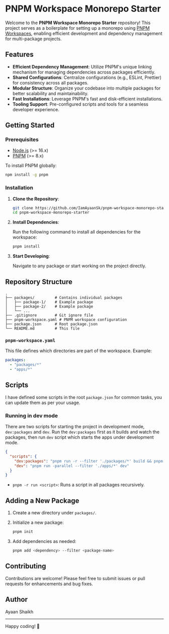 # PNPM Workspace Monorepo Starter

Welcome to the **PNPM Workspace Monorepo Starter** repository! This project serves as a boilerplate for setting up a monorepo using [PNPM Workspaces](https://pnpm.io/workspaces), enabling efficient development and dependency management for multi-package projects.

## Features

- **Efficient Dependency Management**: Utilize PNPM's unique linking mechanism for managing dependencies across packages efficiently.
- **Shared Configurations**: Centralize configurations (e.g., ESLint, Prettier) for consistency across all packages.
- **Modular Structure**: Organize your codebase into multiple packages for better scalability and maintainability.
- **Fast Installations**: Leverage PNPM's fast and disk-efficient installations.
- **Tooling Support**: Pre-configured scripts and tools for a seamless developer experience.

## Getting Started

### Prerequisites

- [Node.js](https://nodejs.org) (>= 16.x)
- [PNPM](https://pnpm.io) (>= 8.x)

To install PNPM globally:

```bash
npm install -g pnpm
```

### Installation

1. **Clone the Repository**:

   ```bash
   git clone https://github.com/IamAyaanSk/pnpm-workspace-monorepo-starter.git
   cd pnpm-workspace-monorepo-starter
   ```

2. **Install Dependencies**:

   Run the following command to install all dependencies for the workspace:

   ```bash
   pnpm install
   ```

3. **Start Developing**:

   Navigate to any package or start working on the project directly.

## Repository Structure

```
.
├── packages/         # Contains individual packages
│   ├── package-1/    # Example package
│   ├── package-2/    # Example package
│   └── ...
├── .gitignore        # Git ignore file
├── pnpm-workspace.yaml # PNPM workspace configuration
├── package.json      # Root package.json
└── README.md         # This file
```

### `pnpm-workspace.yaml`

This file defines which directories are part of the workspace. Example:

```yaml
packages:
  - "packages/*"
  - "apps/*"
```

## Scripts

I have defined some scripts in the root `package.json` for common tasks, you can update them as per your usage.

### Running in dev mode

There are two scripts for starting the project in development mode, `dev:packages` and `dev`.
Run the `dev:packages` first as it builds and watch the packages, then run `dev` script which starts the apps under development mode.

```json
{
  "scripts": {
    "dev:packages": "pnpm run -r --filter './packages/*' build && pnpm run -r --filter './packages/*' dev",
    "dev": "pnpm run -parallel --filter './apps/*' dev"  
  }
}
```

- `pnpm -r run <script>`: Runs a script in all packages recursively.

## Adding a New Package

1. Create a new directory under `packages/`.
2. Initialize a new package:

   ```bash
   pnpm init
   ```

3. Add dependencies as needed:

   ```bash
   pnpm add <dependency> --filter <package-name>
   ```

## Contributing

Contributions are welcome! Please feel free to submit issues or pull requests for enhancements and bug fixes.

## Author

Ayaan Shaikh

---

Happy coding! 🚀

